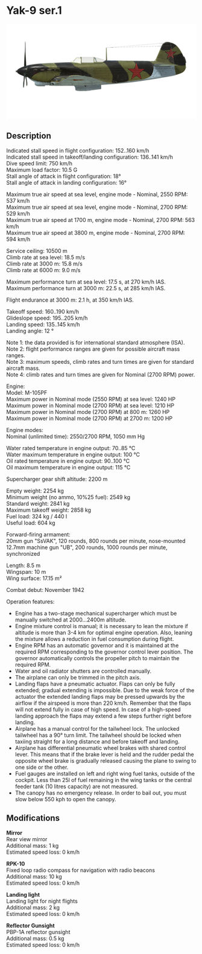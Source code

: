 # Yak-9 ser.1

![yak9s1](../images/planes/yak9s1.png)

## Description

Indicated stall speed in flight configuration: 152..160 km/h  
Indicated stall speed in takeoff/landing configuration: 136..141 km/h  
Dive speed limit: 750 km/h  
Maximum load factor: 10.5 G  
Stall angle of attack in flight configuration: 18°  
Stall angle of attack in landing configuration: 16°  
  
Maximum true air speed at sea level, engine mode - Nominal, 2550 RPM: 537 km/h  
Maximum true air speed at sea level, engine mode - Nominal, 2700 RPM: 529 km/h  
Maximum true air speed at 1700 m, engine mode - Nominal, 2700 RPM: 563 km/h  
Maximum true air speed at 3800 m, engine mode - Nominal, 2700 RPM: 594 km/h  
  
Service ceiling: 10500 m  
Climb rate at sea level: 18.5 m/s  
Climb rate at 3000 m: 15.8 m/s  
Climb rate at 6000 m: 9.0 m/s  
  
Maximum performance turn at sea level: 17.5 s, at 270 km/h IAS.  
Maximum performance turn at 3000 m: 22.5 s, at 285 km/h IAS.  
  
Flight endurance at 3000 m: 2.1 h, at 350 km/h IAS.  
  
Takeoff speed: 160..190 km/h  
Glideslope speed: 195..205 km/h  
Landing speed: 135..145 km/h  
Landing angle: 12 °  
  
Note 1: the data provided is for international standard atmosphere (ISA).  
Note 2: flight performance ranges are given for possible aircraft mass ranges.  
Note 3: maximum speeds, climb rates and turn times are given for standard aircraft mass.  
Note 4: climb rates and turn times are given for Nominal (2700 RPM) power.  
  
Engine:  
Model: M-105PF  
Maximum power in Nominal mode (2550 RPM) at sea level: 1240 HP  
Maximum power in Nominal mode (2700 RPM) at sea level: 1210 HP  
Maximum power in Nominal mode (2700 RPM) at 800 m: 1260 HP  
Maximum power in Nominal mode (2700 RPM) at 2700 m: 1200 HP  
  
Engine modes:  
Nominal (unlimited time): 2550/2700 RPM, 1050 mm Hg  
  
Water rated temperature in engine output: 70..85 °C  
Water maximum temperature in engine output: 100 °C  
Oil rated temperature in engine output: 90..100 °C  
Oil maximum temperature in engine output: 115 °C  
  
Supercharger gear shift altitude: 2200 m  
  
Empty weight: 2254 kg  
Minimum weight (no ammo, 10%25 fuel): 2549 kg  
Standard weight: 2841 kg  
Maximum takeoff weight: 2858 kg  
Fuel load: 324 kg / 440 l  
Useful load: 604 kg  
  
Forward-firing armament:  
20mm gun "SsVAK", 120 rounds, 800 rounds per minute, nose-mounted  
12.7mm machine gun "UB", 200 rounds, 1000 rounds per minute, synchronized  
  
Length: 8.5 m  
Wingspan: 10 m  
Wing surface: 17.15 m²  
  
Combat debut: November 1942  
  
Operation features:  
- Engine has a two-stage mechanical supercharger which must be manually switched at 2000...2400m altitude.  
- Engine mixture control is manual; it is necessary to lean the mixture if altitude is more than 3-4 km for optimal engine operation. Also, leaning the mixture allows a reduction in fuel consumption during flight.  
- Engine RPM has an automatic governor and it is maintained at the required RPM corresponding to the governor control lever position. The governor automatically controls the propeller pitch to maintain the required RPM.  
- Water and oil radiator shutters are controlled manually.  
- The airplane can only be trimmed in the pitch axis.  
- Landing flaps have a pneumatic actuator. Flaps can only be fully extended; gradual extending is impossible. Due to the weak force of the actuator the extended landing flaps may be pressed upwards by the airflow if the airspeed is more than 220 km/h. Remember that the flaps will not extend fully in case of high speed. In case of a high-speed landing approach the flaps may extend a few steps further right before landing.  
- Airplane has a manual control for the tailwheel lock. The unlocked tailwheel has a 90° turn limit. The tailwheel should be locked when taxiing straight for a long distance and before takeoff and landing.  
- Airplane has differential pneumatic wheel brakes with shared control lever. This means that if the brake lever is held and the rudder pedal the opposite wheel brake is gradually released causing the plane to swing to one side or the other.  
- Fuel gauges are installed on left and right wing fuel tanks, outside of the cockpit. Less than 25l of fuel remaining in the wing tanks or the central feeder tank (10 litres capacity) are not measured.  
- The canopy has no emergency release. In order to bail out, you must slow below 550 kph to open the canopy.

## Modifications

**Mirror**  
Rear view mirror  
Additional mass: 1 kg  
Estimated speed loss: 0 km/h

**RPK-10**  
Fixed loop radio compass for navigation with radio beacons  
Additional mass: 10 kg  
Estimated speed loss: 0 km/h

**Landing light**  
Landing light for night flights  
Additional mass: 2 kg  
Estimated speed loss: 0 km/h

**Reflector Gunsight**  
PBP-1A reflector gunsight  
Additional mass: 0.5 kg  
Estimated speed loss: 0 km/h

